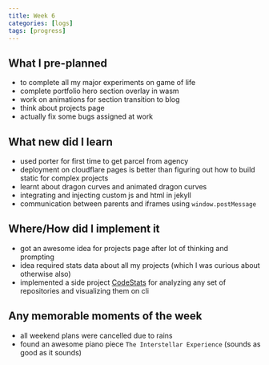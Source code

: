```yaml
---
title: Week 6
categories: [logs]
tags: [progress]
---
```


## What I pre-planned

- to complete all my major experiments on game of life
- complete portfolio hero section overlay in wasm
- work on animations for section transition to blog
- think about projects page
- actually fix some bugs assigned at work

## What new did I learn

- used porter for first time to get parcel from agency
- deployment on cloudflare pages is better than figuring out how to build static for complex projects
- learnt about dragon curves and animated dragon curves
- integrating and injecting custom js and html in jekyll
- communication between parents and iframes using `window.postMessage`

## Where/How did I implement it

- got an awesome idea for projects page after lot of thinking and prompting
- idea required stats data about all my projects (which I was curious about otherwise also)
- implemented a side project [CodeStats](https://github.com/PriyavKaneria/CodeStats) for analyzing any set of repositories and visualizing them on cli

## Any memorable moments of the week

- all weekend plans were cancelled due to rains
- found an awesome piano piece `The Interstellar Experience` (sounds as good as it sounds)
